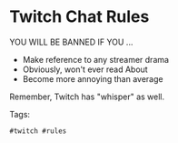 # Twitch Chat Rules

YOU WILL BE BANNED IF YOU ...

-   Make reference to any streamer drama
-   Obviously, won't ever read About
-   Become more annoying than average

Remember, Twitch has "whisper" as well.

Tags:

    #twitch #rules
